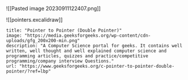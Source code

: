 ![[Pasted image 20230911122407.png]]




![[pointers.excalidraw]]

```embed
title: "Pointer to Pointer (Double Pointer)"
image: "https://media.geeksforgeeks.org/wp-content/cdn-uploads/gfg_200x200-min.png"
description: "A Computer Science portal for geeks. It contains well written, well thought and well explained computer science and programming articles, quizzes and practice/competitive programming/company interview Questions."
url: "https://www.geeksforgeeks.org/c-pointer-to-pointer-double-pointer/?ref=lbp"
```
